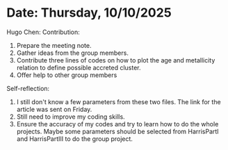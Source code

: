 # Date: Thursday, 10/10/2025
Hugo Chen: 
Contribution:
1. Prepare the meeting note.
2. Gather ideas from the group members.
3. Contribute three lines of codes on how to plot the age and metallicity relation to define possible accreted cluster.
4. Offer help to other group members

Self-reflection:
1. I still don't know a few parameters from these two files. The link for the article was sent on Friday.
2. Still need to improve my coding skills.
3. Ensure the accuracy of my codes and try to learn how to do the whole projects. Maybe some parameters should be selected from HarrisPartI and HarrisPartIII to do the group project.